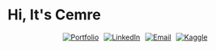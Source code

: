 # Hi, It's Cemre

<div align="center">
  <!-- <h3>Machine Learning Engineer</h3> -->
</div>
<div align="center" style="display: flex; gap: 10px; justify-content: center;">
  <a href="https://gumaruw.github.io/">
    <img src="https://img.shields.io/badge/Portfolio-48C78D?style=for-the-badge&logo=github&logoColor=white" alt="Portfolio"/>
  </a>
 <a href="https://www.linkedin.com/in/cemred/">
    <img src="https://img.shields.io/badge/LinkedIn-0A66C2?style=for-the-badge&logo=linkedin&logoColor=white" alt="LinkedIn"/>
  </a>
  <a href="mailto:cemred.istanbul@gmail.com">
    <img src="https://img.shields.io/badge/Gmail-EA4335?style=for-the-badge&logo=gmail&logoColor=white" alt="Email"/>
  </a>
  <a href="https://www.kaggle.com/gumaruw">
    <img src="https://img.shields.io/badge/Kaggle-20BEFF?style=for-the-badge&logo=kaggle&logoColor=white" alt="Kaggle"/>
  </a>
</div>

<!--
<br>
<div align="center">
  <table style="border: none; border-collapse: collapse;">
    <tr>
      <td align="center" style="border: none; padding: 0;">
        <img src="https://github-readme-stats.vercel.app/api?username=gumaruw&show_icons=true&count_private=true&hide_border=true&hide_title=true&card_width=400&theme=tokyonight&title_color=58a6ff&text_color=c9d1d9&icon_color=58a6ff&bg_color=0d1117" width="400" alt="gumaruw's GitHub Stats"/>
      </td>
      <td align="center" style="border: none; padding: 0;">
        <img src="https://github-readme-stats.vercel.app/api/top-langs/?username=gumaruw&layout=compact&theme=tokyonight&title_color=58a6ff&hide_title=true&text_color=c9d1d9&langs_count=6&hide_border=true&card_width=400&bg_color=0d1117" width="400" alt="gumaruw's Top Languages"/>
      </td>
    </tr>
  </table>
</div>
